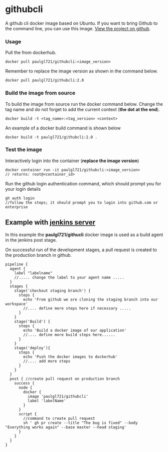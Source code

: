 # githubcli
A github cli docker image based on Ubuntu. If you want to bring Github to the command line, you can use this image. [View the project on github](https://github.com/Paul-GL721/githubcli).

### Usage
Pull the from dockerhub.
```
docker pull paulgl721/githubcli:<image_version>
```
Remember to replace the image version as shown in the command below.
```
docker pull paulgl721/githubcli:2.0
```

### Build the image from source
To build the image from source run the docker command below. Change the tag name and do not forget to add the current context (**the dot at the end**).
```
docker build -t <tag_name>:<tag_version> <context>
```
An example of a docker build command is shown below
```
docker build -t paulgl721/githubcli:2.0 .
```

### Test the image
Interactively login into the container (**replace the image version**)
```
docker container run -it paulgl721/githubcli:<image_version>
// returns: root@<container_id> 
```
Run the github login authentication command, which should prompt you for your login details
```
gh auth login
//follow the steps; it should prompt you to login into github.com or enterprise 
```

## Example with [jenkins server](https://www.jenkins.io/)
In this example the **paulgl721/githucli** docker image is used as a build agent in the jenkins post stage.

On successful run of the development stages, a pull request is created to the production branch in github.
```
pipeline {
  agent {
    label "labelname"
    //..... change the label to your agent name .....
  }
  stages {
    stage('checkout staging branch') {
      steps {
        echo 'From github we are cloning the staging branch into our workspace'
        //.... define more steps here if necessary .....
      }
    }
    stage('Build') {
      steps {
        echo 'Build a docker image of our application'
        //.... define more build steps here......
      }
    }
    stage('deploy'){
      steps {
        echo 'Push the docker images to dockerhub'
        //.... add more steps
      }
    }
  }
  post { //create pull request on production branch
    success {
      node { 
        docker {
          image 'paulgl721/githubcli'
          label 'labelName' 
        }
      }
      script {
        //command to create pull request
        sh ' gh pr create --title "The bug is fixed" --body "Everything works again" --base master --head staging'      
      }
    }
  }
}
```

